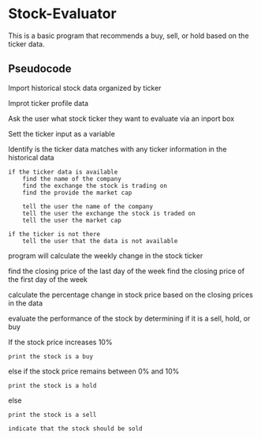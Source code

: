 # Stock-Evaluator
This is a basic program that recommends a buy, sell, or hold based on the ticker data. 

## Pseudocode

Import historical stock data organized by ticker

Improt ticker profile data

Ask the user what stock ticker they want to evaluate via an inport box

Sett the ticker input as a variable

Identify is the ticker data matches with any ticker information in the historical data

    if the ticker data is available
        find the name of the company
        find the exchange the stock is trading on
        find the provide the market cap
        
        tell the user the name of the company
        tell the user the exchange the stock is traded on
        tell the user the market cap
    
    if the ticker is not there
        tell the user that the data is not available


program will calculate the weekly change in the stock ticker

find the closing price of the last day of the week
find the closing price of the first day of the week

calculate the percentage change in stock price based on the closing prices in the data

evaluate the performance of the stock by determining if it is a sell, hold, or buy

If the stock price increases 10%
    
    print the stock is a buy
    
else if the stock price remains between 0% and 10%

    print the stock is a hold

else 

    print the stock is a sell

    indicate that the stock should be sold
